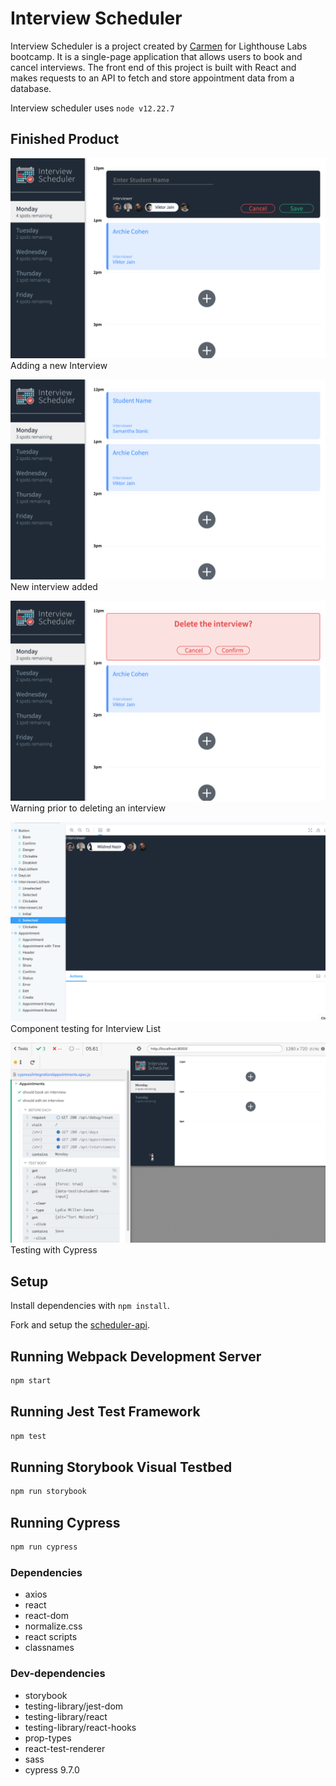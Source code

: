 # Interview Scheduler

Interview Scheduler is a project created by [Carmen](https://github.com/carmtsang) for Lighthouse Labs bootcamp. It is a single-page application that allows users to book and cancel interviews. The front end of this project is built with React and makes requests to an API to fetch and store appointment data from a database.

Interview scheduler uses `node v12.22.7`

## Finished Product

![New Interview](https://github.com/carmtsang/scheduler/blob/master/docs/New%20Interview.png)
Adding a new Interview

![New Interview Added](https://github.com/carmtsang/scheduler/blob/master/docs/Added.png)
New interview added

![Delete](https://github.com/carmtsang/scheduler/blob/master/docs/Delete.png)
Warning prior to deleting an interview

![Storybook1](https://github.com/carmtsang/scheduler/blob/master/docs/Storybook%20Testing%201.png)
Component testing for Interview List

![Cypress1](https://github.com/carmtsang/scheduler/blob/master/docs/Cypress%20Testing%202.png)
Testing with Cypress

## Setup

Install dependencies with `npm install`.

Fork and setup the [scheduler-api](https://github.com/lighthouse-labs/scheduler-api).

## Running Webpack Development Server

```sh
npm start
```

## Running Jest Test Framework

```sh
npm test
```

## Running Storybook Visual Testbed

```sh
npm run storybook
```

## Running Cypress

```sh
npm run cypress
```

### Dependencies

- axios
- react
- react-dom
- normalize.css
- react scripts
- classnames

### Dev-dependencies

- storybook
- testing-library/jest-dom
- testing-library/react
- testing-library/react-hooks
- prop-types
- react-test-renderer
- sass
- cypress 9.7.0
